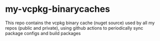 # my-vcpkg-binarycaches
This repo contains the vcpkg binary cache (nuget source) used by all my repos (public and private), using github actions to periodically sync package configs and build packages
